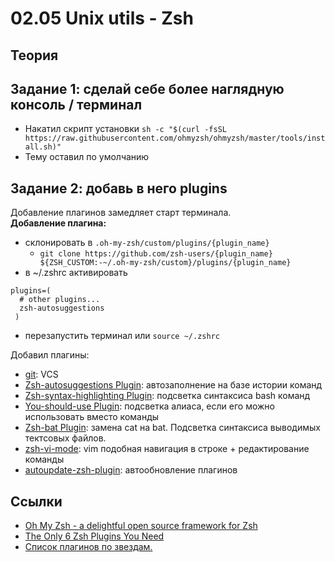 # 02.05 Unix utils - Zsh

## Теория


## Задание 1: сделай себе более наглядную консоль / терминал
- Накатил скрипт установки `sh -c "$(curl -fsSL https://raw.githubusercontent.com/ohmyzsh/ohmyzsh/master/tools/install.sh)"`
- Тему оставил по умолчанию

## Задание 2: добавь в него plugins 
Добавление плагинов замедляет старт терминала.  
**Добавление плагина:**
- склонировать в `.oh-my-zsh/custom/plugins/{plugin_name}`
  - `git clone https://github.com/zsh-users/{plugin_name} ${ZSH_CUSTOM:-~/.oh-my-zsh/custom}/plugins/{plugin_name}`
- в ~/.zshrc активировать
```
plugins=(
  # other plugins...
  zsh-autosuggestions
 )
```
- перезапустить терминал или `source ~/.zshrc`

Добавил плагины:
- [git](https://github.com/ohmyzsh/ohmyzsh/tree/master/plugins/git): VCS
- [Zsh-autosuggestions Plugin](https://github.com/zsh-users/zsh-autosuggestions): автозаполнение на базе истории команд
- [Zsh-syntax-highlighting Plugin](https://github.com/zsh-users/zsh-syntax-highlighting): подсветка синтаксиса bash команд
- [You-should-use Plugin](https://github.com/MichaelAquilina/zsh-you-should-use): подсветка алиаса, если его можно использовать вместо команды
- [Zsh-bat Plugin](https://github.com/fdellwing/zsh-bat): замена cat на bat. Подсветка синтаксиса выводимых тектсовых файлов.
- [zsh-vi-mode](https://github.com/jeffreytse/zsh-vi-mode): vim подобная навигация в строке + редактирование команды
- [autoupdate-zsh-plugin](https://github.com/tamcore/autoupdate-oh-my-zsh-plugins): автообновление плагинов

## Ссылки
- [Oh My Zsh - a delightful open source framework for Zsh](https://ohmyz.sh/)
- [The Only 6 Zsh Plugins You Need](https://catalins.tech/zsh-plugins/)
- [Список плагинов по звездам.](https://github.com/topics/zsh-plugins)